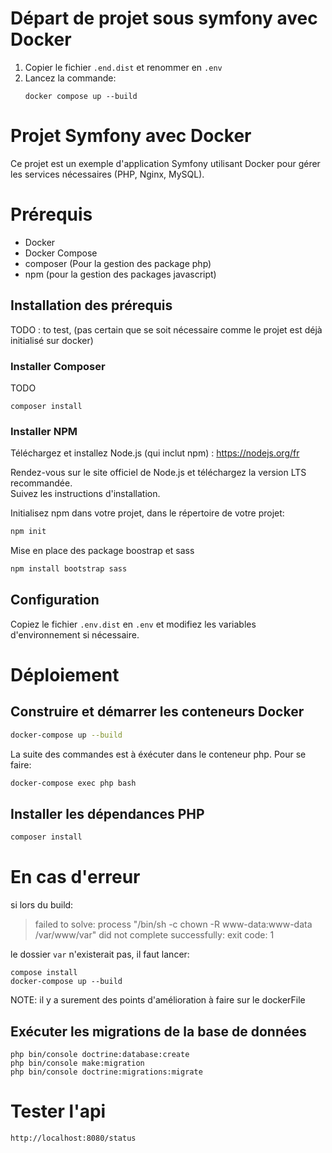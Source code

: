 # Départ de projet sous symfony avec Docker
1. Copier le fichier ``.end.dist`` et renommer en ``.env``
2. Lancez la commande: 
    ````
    docker compose up --build
    ````


# Projet Symfony avec Docker

Ce projet est un exemple d'application Symfony utilisant Docker pour gérer les services nécessaires (PHP, Nginx, MySQL).

# Prérequis

- Docker
- Docker Compose
- composer (Pour la gestion des package php)
- npm (pour la gestion des packages javascript)

## Installation des prérequis
TODO : to test, (pas certain que se soit nécessaire comme le projet est déjà initialisé sur docker)

### Installer Composer 
TODO
````
composer install
````

### Installer NPM
Téléchargez et installez Node.js (qui inclut npm) : https://nodejs.org/fr  

Rendez-vous sur le site officiel de Node.js et téléchargez la version LTS recommandée.  
Suivez les instructions d'installation.  

Initialisez npm dans votre projet, dans le répertoire de votre projet:  
````bash
npm init
````

Mise en place des package boostrap et sass 
````bash
npm install bootstrap sass
````


## Configuration
Copiez le fichier ``.env.dist`` en ``.env`` et modifiez les variables d'environnement si nécessaire.

# Déploiement

## Construire et démarrer les conteneurs Docker
````bash
docker-compose up --build
````
La suite des commandes est à éxécuter dans le conteneur php. Pour se faire:
````bash
docker-compose exec php bash
````
## Installer les dépendances PHP

````bash
composer install
````

# En cas d'erreur
si lors du build:
> failed to solve: process "/bin/sh -c chown -R www-data:www-data /var/www/var" did not complete successfully: exit code: 1

le dossier ``var`` n'existerait pas, il faut lancer:
````
compose install
docker-compose up --build
`````

NOTE: il y a surement des points d'amélioration à faire sur le dockerFile


## Exécuter les migrations de la base de données
````
php bin/console doctrine:database:create
php bin/console make:migration
php bin/console doctrine:migrations:migrate
`````

# Tester l'api
````
http://localhost:8080/status
````
